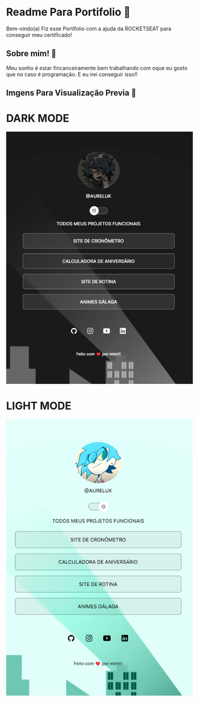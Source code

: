 # Readme Para Portifolio 📜

Bem-vindo(a) Fiz esse Portifolio com a ajuda da ROCKETSEAT para conseguir meu certificado!

## Sobre mim! 💎

Meu sonho é estar fincanceiramente bem trabalhando com oque eu gosto que no caso é programação.
E eu irei conseguir isso!!


## Imgens Para Visualização Previa 🎉
<H1>DARK MODE</H1>

<img src="IMAGEN PARA README.png">
<H1>LIGHT MODE</H1>
<img src="README LIGHT.png">